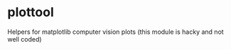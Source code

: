 plottool
========

Helpers for matplotlib computer vision plots (this module is hacky and not well coded)
